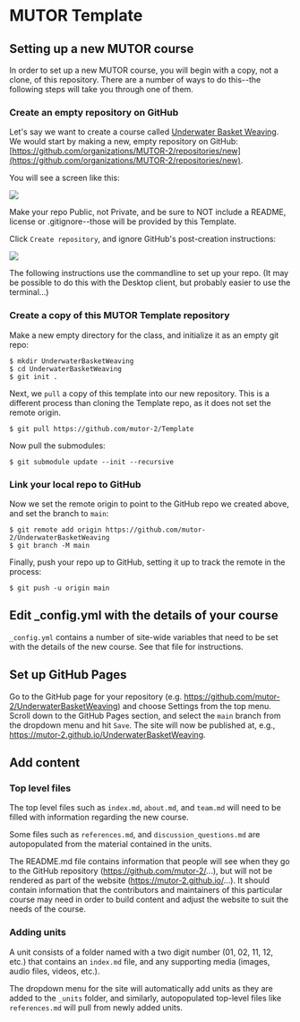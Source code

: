 # MUTOR Template

## Setting up a new MUTOR course

In order to set up a new MUTOR course, you will begin with
a copy, not a clone, of this repository. There are a number of ways to
do this--the following steps will take you through one of them.

### Create an empty repository on GitHub

Let's say we want to create a course called 
[Underwater Basket Weaving](https://en.wikipedia.org/wiki/Underwater_basket_weaving).
We would start by making a new, empty repository on GitHub:
[https://github.com/organizations/MUTOR-2/repositories/new](https://github.com/organizations/MUTOR-2/repositories/new).

You will see a screen like this: 

![](assets/images/gh_create_repo.png)

Make your repo Public, not Private, and be sure to NOT include a README, 
license or .gitignore--those will be provided
by this Template.

Click `Create repository`, and ignore GitHub's post-creation instructions:

![](assets/images/gh_post_creation.png)

The following instructions use the commandline to set up your repo. (It may
be possible to do this with the Desktop client, but probably easier to
use the terminal...)

### Create a copy of this MUTOR Template repository

Make a new empty directory for the class, and initialize it as an empty
git repo:

    $ mkdir UnderwaterBasketWeaving
    $ cd UnderwaterBasketWeaving
    $ git init .
    
Next, we `pull` a copy of this template into our new repository.
This is a different process than cloning the Template repo, as it
does not set the remote origin.

    $ git pull https://github.com/mutor-2/Template
    
Now pull the submodules:

    $ git submodule update --init --recursive
    
### Link your local repo to GitHub

Now we set the remote origin to point to the GitHub repo we created above,
and set the branch to `main`:

    $ git remote add origin https://github.com/mutor-2/UnderwaterBasketWeaving
    $ git branch -M main
    
Finally, push your repo up to GitHub, setting it up to track the remote 
in the process:

    $ git push -u origin main

## Edit _config.yml with the details of your course

`_config.yml` contains a number of site-wide variables that need to be 
set with the details of the new course. See that file for instructions.

## Set up GitHub Pages

Go to the GitHub page for your repository 
(e.g. https://github.com/mutor-2/UnderwaterBasketWeaving)
and choose Settings from the top menu. Scroll down to the GitHub Pages
section, and select the `main` branch from the dropdown menu and hit `Save`.
The site will now be published at, e.g., 
https://mutor-2.github.io/UnderwaterBasketWeaving.

## Add content

### Top level files

The top level files such as `index.md`, `about.md`, and `team.md` will need
to be filled with information regarding the new course.

Some files such as `references.md`, and `discussion_questions.md` are 
autopopulated from the material contained in the units.

The README.md file contains information that people will see when they
go to the GitHub repository (https://github.com/mutor-2/...), 
but will not be rendered as part of the website 
(https://mutor-2.github.io/...). It should contain information that
the contributors and maintainers of this particular course may need
in order to build content and adjust the website to suit the needs
of the course.

### Adding units

A unit consists of a folder named with a two digit number 
(01, 02, 11, 12, etc.) that contains an `index.md` file, and any supporting 
media (images, audio files, videos, etc.). 

The dropdown menu for the site
will automatically add units as they are added to the `_units` folder, and
similarly, autopopulated top-level files like `references.md` will
pull from newly added units.

